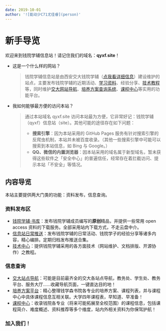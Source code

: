 ```yaml
---
date: 2019-10-01
author: '![能动少C71尤佳睿](person)'
---
```


# 新手导览

欢迎来到钱院学辅信息站！请记住我们的域名：**qyxf.site**！

- 这是一个什么样的网站？
  > 钱院学辅信息站是由西安交大钱院学辅（[点我看详细信息](/about)）建设维护的站点，主要发布钱院学辅的近期活动、[学习资料](/BookHub)、经验分享、[技术教程](/tutorials)等，同时维护[交大网站导航](/navigator)、[培养方案查询系统](/program)、[课程中心](/course)等实用的功能平台。

- 我如何能够最方便的访问本站？
  > 通过本站域名 qyxf.site 访问本站最为方便，它非常好记：钱院学辅（qyxf）信息站（site）。其他可能的途径存在如下问题：
  >
  > - **搜索引擎**：因为本站采用的 GitHub Pages 服务有针对搜索引擎的反爬虫机制，本站并未被百度收录。（其他一些搜索引擎中可能可以搜索到本站信息，如 Bing 与 Google。）
  > - **QQ、微信的内置浏览器**：因本站采用的域名属于新型域名，暂未获得这些软件之「安全中心」的普遍信任，经常存在着拦截访问、提示本站「不安全」等情况。

## 内容导览
本站主要提供两大门类的功能：资料发布，信息查询。

### 资料发布区
- [钱院学辅·书库](/BookHub)：发布钱院学辅成员编写的**原创**精品，并提供一些常用 open access 资料的下载服务。全部采用站内下载方式，不走云盘中介。
- [信息站日常推送](/post)：发布钱院学辅的日常活动、钱院学子的经验分享等诸多内容，精心编排。定期归档发布推送合集。
- [技术中心](/technique)：提供钱院学辅采用的各方面技术（网站维护、文档排版、开源协作）之教程。

### 信息查询
- [交大站点导航](/navigator)：可能是目前最齐全的交大各站点导航，教务处、学生处、教务平台、服务大厅……收藏导航页面，一键直达目的地！
- [培养方案平台](/program)：精心整理钱学森书院各专业的培养方案、课程列表，并与课程中心中具体课程信息互相关联。大学四年课程表，早知道、早准备！
- [课程中心](/course)：收录钱院各专业（将来可能拓展至全校范围）的课程信息，包括课程简介、难度概述、资料推荐等多个维度，站内外相关资料为你保驾护航！

### 加入我们！
